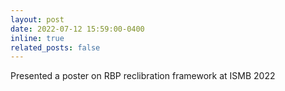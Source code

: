 ```yaml
---
layout: post
date: 2022-07-12 15:59:00-0400
inline: true
related_posts: false
---
```


Presented a poster on RBP reclibration framework at ISMB 2022
